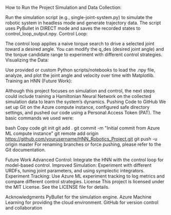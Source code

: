 How to Run the Project
Simulation and Data Collection:

Run the simulation script (e.g., single-joint-system.py) to simulate the robotic system in headless mode and generate trajectory data.
The script uses PyBullet in DIRECT mode and saves the recorded states to control_loop_output.npy.
Control Loop:

The control loop applies a naive torque search to drive a selected joint toward a desired angle.
You can modify the q_des (desired joint angle) and the torque candidate range to experiment with different control strategies.
Visualizing the Data:

Use provided or custom Python scripts/notebooks to load the .npy file, analyze, and plot the joint angle and velocity over time with Matplotlib.
Training an HNN (Future Work):

Although this project focuses on simulation and control, the next steps could include training a Hamiltonian Neural Network on the collected simulation data to learn the system’s dynamics.
Pushing Code to GitHub
We set up Git on the Azure compute instance, configured safe directory settings, and pushed our code using a Personal Access Token (PAT). The basic commands we used were:

bash
Copy code
git init
git add .
git commit -m "Initial commit from Azure ML compute instance"
git remote add origin https://github.com/yourusername/HNN_Robotics_Project.git
git push -u origin master
For renaming branches or force pushing, please refer to the Git documentation.

Future Work
Advanced Control:
Integrate the HNN with the control loop for model-based control.
Improved Simulation:
Experiment with different URDFs, tuning joint parameters, and using symplectic integrators.
Experiment Tracking:
Use Azure ML experiment tracking to log metrics and compare different control strategies.
License
This project is licensed under the MIT License. See the LICENSE file for details.

Acknowledgments
PyBullet for the simulation engine.
Azure Machine Learning for providing the cloud environment.
GitHub for version control and collaboration
